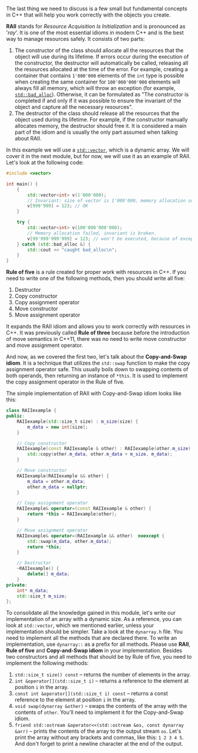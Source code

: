 The last thing we need to discuss is a few small but fundamental concepts in C++ that will help you work correctly with the objects you create.

**RAII** stands for *Resource Acquisition Is Initialization* and is pronounced as '*ray*'. It is one of the most essential idioms in modern C++ and is the best way to manage resources safely. It consists of two parts:

1. The constructor of the class should allocate all the resources that the object will use during its lifetime. If errors occur during the execution of the constructor, the destructor will automatically be called, releasing all the resources allocated at the time of the error. For example, creating a container that contains `1'000'000` elements of the `int` type is possible when creating the same container for `100'000'000'000` elements will always fill all memory, which will throw an exception (for example, [`std::bad_alloc`](https://en.cppreference.com/w/cpp/memory/new/bad_alloc)). Otherwise, it can be formulated as "The constructor is completed if and only if it was possible to ensure the invariant of the object and capture all the necessary resources".
2. The destructor of the class should release all the resources that the object used during its lifetime. For example, if the constructor manually allocates memory, the destructor should free it. It is considered a main part of the idiom and is usually the only part assumed when talking about RAII.

In this example we will use a [`std::vector`](https://en.cppreference.com/w/cpp/container/vector), which is a dynamic array. We will cover it in the next module, but for now, we will use it as an example of RAII. Let's look at the following code:
```cpp
#include <vector>

int main() {
    {
        std::vector<int> v(1'000'000);
        // Invariant: size of vector is 1'000'000, memory allocation succeeded.
        v[999'999] = 123; // OK
    }

    try {
        std::vector<int> v(100'000'000'000);
        // Memory allocation failed, invariant is broken. 
        v[99'999'999'999] = 123; // won't be executed, because of exception
    } catch (std::bad_alloc &) {
        std::cout << "caught bad_alloc\n";
    }
}
```

**Rule of five** is a rule created for proper work with resources in C++. If you need to write one of the following methods, then you should write all five: 
1. Destructor
2. Copy constructor
3. Copy assignment operator
4. Move constructor
5. Move assignment operator

It expands the RAII idiom and allows you to work correctly with resources in C++. It was previously called **Rule of three** because before the introduction of move semantics in C++11, there was no need to write move constructor and move assignment operator.

And now, as we covered the first two, let's talk about the **Copy-and-Swap idiom**. It is a technique that utilizes the `std::swap` function to make the copy assignment operator safe. This usually boils down to swapping contents of both operands, then returning an instance of `*this`. It is used to implement the copy assignment operator in the Rule of five.

The simple implementation of RAII with Copy-and-Swap idiom looks like this:
```cpp
class RAIIexample {
public:
    RAIIexample(std::size_t size) : m_size(size) {
        m_data = new int[size];
    }

    // Copy constructor
    RAIIexample(const RAIIexample & other) : RAIIexample(other.m_size) {
        std::copy(other.m_data, other.m_data + m_size, m_data);
    }

    // Move constructor
    RAIIexample(RAIIexample && other) {
        m_data = other.m_data;
        other.m_data = nullptr;
    }

    // Copy assignment operator
    RAIIexample& operator=(const RAIIexample & other) {
        return *this = RAIIexample(other);
    }

    // Move assignment operator
    RAIIexample& operator=(RAIIexample && other)  noexcept {
        std::swap(m_data, other.m_data);
        return *this;
    }

    // Destructor
    ~RAIIexample() {
        delete[] m_data;
    }
private:
    int* m_data;
    std::size_t m_size;
};
```

To consolidate all the knowledge gained in this module, let's write our implementation of an array with a dynamic size. As a reference, you can look at `std::vector`, which we mentioned earlier, unless your implementation should be simpler.
Take a look at the `dynarray.h` file. You need to implement all the methods that are declared there. To write an implementation, use `dynarray::` as a prefix for all methods. Please use **RAII**, **Rule of five** and **Copy-and-Swap idiom** in your implementation. Besides two constructors and all methods that should be by Rule of five, you need to implement the following methods:
1. `std::size_t size() const` – returns the number of elements in the array.
2. `int &operator[](std::size_t i)` – returns a reference to the element at position `i` in the array.
3. `const int &operator[](std::size_t i) const` – returns a const reference to the element at position `i` in the array.
4. `void swap(dynarray &other)` – swaps the contents of the array with the contents of `other`. You'll need to implement it for the Copy-and-Swap idiom.
5. `friend std::ostream &operator<<(std::ostream &os, const dynarray &arr)` – prints the contents of the array to the output stream `os`. Let's print the array without any brackets and commas, like this: `1 2 3 4 5`. And don't forget to print a newline character at the end of the output.
